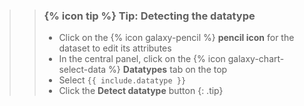 >
>    > ### {% icon tip %} Tip: Detecting the datatype
>    > * Click on the {% icon galaxy-pencil %} **pencil icon** for the dataset to edit its attributes
>    > * In the central panel, click on the {% icon galaxy-chart-select-data %} **Datatypes** tab on the top
>    > * Select `{{ include.datatype }}`
>    > * Click the **Detect datatype** button
>    {: .tip}
>
